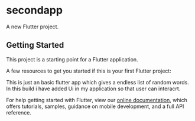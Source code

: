# secondapp

A new Flutter project.

## Getting Started

This project is a starting point for a Flutter application.

A few resources to get you started if this is your first Flutter project:

This is just an basic flutter app which gives a endless list of random words.
In this build i have added Ui in my application so that user can interacrt.



For help getting started with Flutter, view our
[online documentation](https://flutter.dev/docs), which offers tutorials,
samples, guidance on mobile development, and a full API reference.
